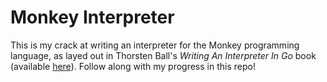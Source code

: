 # Monkey Interpreter

This is my crack at writing an interpreter for the Monkey programming language, as layed out in Thorsten Ball's _Writing An Interpreter In Go_ book (available [here](https://interpreterbook.com/)).
Follow along with my progress in this repo!
